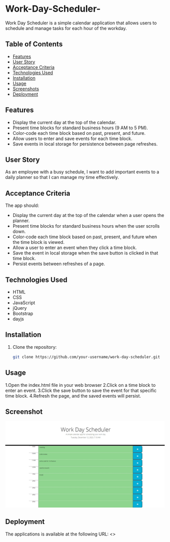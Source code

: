 # Work-Day-Scheduler-

Work Day Scheduler is a simple calendar application that allows users to schedule and manage tasks for each hour of the workday.

## Table of Contents

- [Features](#features)
- [User Story](#user-story)
- [Acceptance Criteria](#acceptance-criteria)
- [Technologies Used](#technologies-used)
- [Installation](#installation)
- [Usage](#usage)
- [Screenshots](#screenshots)
- [Deployment](#deployment)

## Features

- Display the current day at the top of the calendar.
- Present time blocks for standard business hours (9 AM to 5 PM).
- Color-code each time block based on past, present, and future.
- Allow users to enter and save events for each time block.
- Save events in local storage for persistence between page refreshes.

## User Story

As an employee with a busy schedule, I want to add important events to a daily planner so that I can manage my time effectively.

## Acceptance Criteria

The app should:

- Display the current day at the top of the calendar when a user opens the planner.
- Present time blocks for standard business hours when the user scrolls down.
- Color-code each time block based on past, present, and future when the time block is viewed.
- Allow a user to enter an event when they click a time block.
- Save the event in local storage when the save button is clicked in that time block.
- Persist events between refreshes of a page.

## Technologies Used

- HTML
- CSS
- JavaScript
- jQuery
- Bootstrap
- dayjs

## Installation

1. Clone the repository:

   ```bash
   git clone https://github.com/your-username/work-day-scheduler.git
   ```

## Usage

1.Open the index.html file in your web browser
2.Click on a time block to enter an event.
3.Click the save button to save the event for that specific time block.
4.Refresh the page, and the saved events will persist.

## Screenshot

![work-day-scheduler](/Web%20capture_12-12-2023_71916_127.0.0.1.jpeg)

## Deployment

The applications is available at the following URL:
<>
